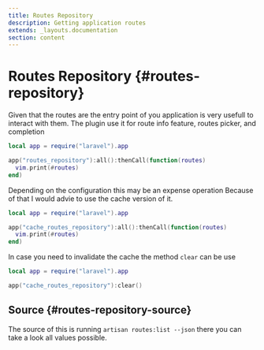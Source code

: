 ```yaml
---
title: Routes Repository
description: Getting application routes
extends: _layouts.documentation
section: content
---
```


# Routes Repository {#routes-repository}

Given that the routes are the entry point of you application
is very usefull to interact with them.
The plugin use it for route info feature, routes picker, and completion

```lua
local app = require("laravel").app

app("routes_repository"):all():thenCall(function(routes)
  vim.print(#routes)
end)
```

Depending on the configuration this may be an expense operation
Because of that I would advie to use the cache version of it.


```lua
local app = require("laravel").app

app("cache_routes_repository"):all():thenCall(function(routes)
  vim.print(#routes)
end)
```

In case you need to invalidate the cache the method `clear` can be use

```lua
local app = require("laravel").app

app("cache_routes_repository"):clear()
```

## Source  {#routes-repository-source}

The source of this is running `artisan routes:list --json` there you can
take a look all values possible.
